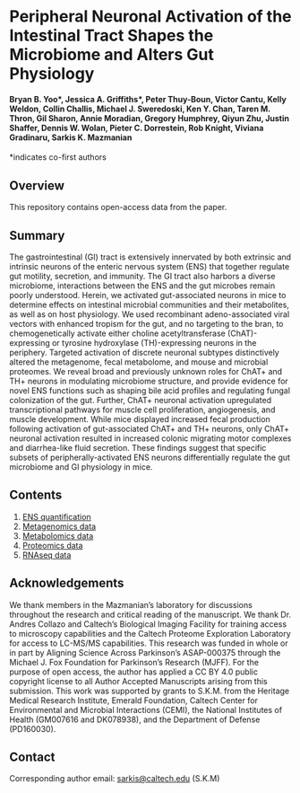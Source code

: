 # Peripheral Neuronal Activation of the Intestinal Tract Shapes the Microbiome and Alters Gut Physiology
####  Bryan B. Yoo*, Jessica A. Griffiths*, Peter Thuy-Boun, Victor Cantu, Kelly Weldon, Collin Challis, Michael J. Sweredoski, Ken Y. Chan, Taren M. Thron, Gil Sharon, Annie Moradian, Gregory Humphrey, Qiyun Zhu, Justin Shaffer, Dennis W. Wolan, Pieter C. Dorrestein, Rob Knight, Viviana Gradinaru, Sarkis K. Mazmanian

*indicates co-first authors

## Overview

This repository contains open-access data from the paper. 

## Summary

The gastrointestinal (GI) tract is extensively innervated by both extrinsic and intrinsic neurons of the enteric nervous system (ENS) that together regulate gut motility, secretion, and immunity. The GI tract also harbors a diverse microbiome, interactions between the ENS and the gut microbes remain poorly understood. Herein, we activated gut-associated neurons in mice to determine effects on intestinal microbial communities and their metabolites, as well as on host physiology. We used recombinant adeno-associated viral vectors with enhanced tropism for the gut, and no targeting to the bran, to chemogenetically activate either choline acetyltransferase (ChAT)-expressing or tyrosine hydroxylase (TH)-expressing neurons in the periphery. Targeted activation of discrete neuronal subtypes distinctively altered the metagenome, fecal metabolome, and mouse and microbial proteomes. We reveal broad and previously unknown roles for ChAT+ and TH+ neurons in modulating microbiome structure, and provide evidence for novel ENS functions such as shaping bile acid profiles and regulating fungal colonization of the gut. Further, ChAT+ neuronal activation upregulated transcriptional pathways for muscle cell proliferation, angiogenesis, and muscle development. While mice displayed increased fecal production following activation of gut-associated ChAT+ and TH+ neurons, only ChAT+ neuronal activation resulted in increased colonic migrating motor complexes and diarrhea-like fluid secretion. These findings suggest that specific subsets of peripherally-activated ENS neurons differentially regulate the gut microbiome and GI physiology in mice.
 


## Contents
1. [ENS quantification](https://github.com/jessicagriffiths/Yoo_et_al_2021/tree/main/ENS%20quantification)
2. [Metagenomics data](https://github.com/jessicagriffiths/Yoo_et_al_2021/tree/main/metagenomics)
3. [Metabolomics data](https://github.com/jessicagriffiths/Yoo_et_al_2021/tree/main/metabolomics)
4. [Proteomics data](https://github.com/jessicagriffiths/Yoo_et_al_2021/tree/main/proteomics)
5. [RNAseq data](https://github.com/jessicagriffiths/Yoo_et_al_2021/tree/main/RNAseq)



## Acknowledgements

We thank members in the Mazmanian’s laboratory for discussions throughout the research and critical reading of the manuscript. We thank Dr. Andres Collazo and Caltech’s Biological Imaging Facility for training access to microscopy capabilities and the Caltech Proteome Exploration Laboratory for access to LC-MS/MS capabilities. This research was funded in whole or in part by Aligning Science Across Parkinson’s ASAP-000375 through the Michael J. Fox Foundation for Parkinson’s Research (MJFF). For the purpose of open access, the author has applied a CC BY 4.0 public copyright license to all Author Accepted Manuscripts arising from this submission. This work was supported by grants to S.K.M. from the Heritage Medical Research Institute, Emerald Foundation, Caltech Center for Environmental and Microbial Interactions (CEMI), the National Institutes of Health (GM007616 and DK078938), and the Department of Defense (PD160030).

## Contact
Corresponding author email: sarkis@caltech.edu (S.K.M)


